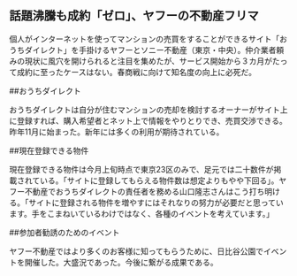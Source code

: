 ## 話題沸騰も成約「ゼロ」、ヤフーの不動産フリマ

個人がインターネットを使ってマンションの売買をすることができるサイト「おうちダイレクト」を手掛けるヤフーとソニー不動産（東京・中央）。仲介業者頼みの現状に風穴を開けられると注目を集めたが、サービス開始から３カ月がたって成約に至ったケースはない。春商戦に向けて知名度の向上に必死だ。

##おうちダイレクト

おうちダイレクトは自分が住むマンションの売却を検討するオーナーがサイト上に登録すれば、購入希望者とネット上で情報をやりとりでき、売買交渉できる。昨年11月に始まった。新年には多くの利用が期待されている。

##現在登録できる物件

現在登録できる物件は今月上旬時点で東京23区のみで、足元では二十数件が掲載されている。「サイトに登録してもらえる物件数は想定よりもやや下回る」。ヤフー不動産でおうちダイレクトの責任者を務める山口隆志さんはこう打ち明ける。「サイトに登録される物件を増やすにはそれなりの努力が必要だと思っています。手をこまねいているわけではなく、各種のイベントを考えています。」

##参加者勧誘のためのイベント

ヤフー不動産ではより多くのお客様に知ってもらうために、日比谷公園でイベントを開催した。大盛況であった。今後に繋がる成果である。



